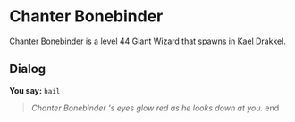 # Chanter Bonebinder



[Chanter Bonebinder](/npc/113326) is a level 44 Giant Wizard that spawns in [Kael Drakkel](/zone/113).



## Dialog

**You say:** `hail`



>*Chanter Bonebinder 's eyes glow red as he looks down at you.*
end
